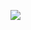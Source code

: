 <a href="https://dashboard.heroku.com/new?button-url=https://github.com/bebekk2024/prem&template=https://github.com/userbot2030/prem"><img src="https://www.herokucdn.com/deploy/button.svg"></a>
</div>
